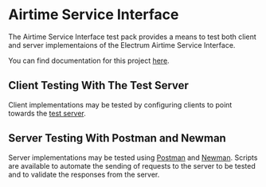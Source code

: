 # Airtime Service Interface

The Airtime Service Interface test pack provides a means to test both client and server implementaions of the Electrum Airtime Service Interface.

You can find documentation for this project [here](https://electrumpayments.github.io/airtime-service-interface-docs/).

## Client Testing With The Test Server

Client implementations may be tested by configuring clients to point towards the [test server](http://airtime-service-test-pack.herokuapp.com).

## Server Testing With Postman and Newman

Server implementations may be tested using [Postman](https://www.getpostman.com) and [Newman](https://www.getpostman.com/docs/newman_intro). Scripts are available to automate the sending of requests to the server to be tested and to validate the responses from the server.
